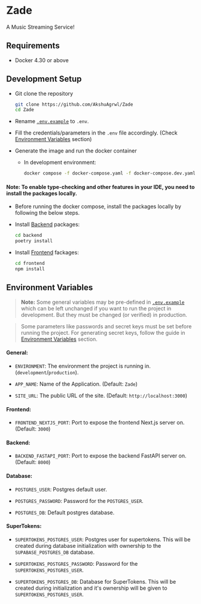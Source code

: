 # Zade
A Music Streaming Service!

## Requirements
- Docker 4.30 or above

## Development Setup
- Git clone the repository
    
    ```sh
    git clone https://github.com/AkshuAgrwl/Zade
    cd Zade
    ```

- Rename [`.env.example`](./.env.example) to `.env`.

- Fill the credentials/parameters in the `.env` file accordingly. (Check [Environment Variables](#environment-variables) section)

- Generate the image and run the docker container
    - In development environment:
        
        ```sh
        docker compose -f docker-compose.yaml -f docker-compose.dev.yaml up --watch
        ```

#### **Note**: To enable type-checking and other features in your IDE, you need to install the packages locally.

- Before running the docker compose, install the packages locally by following the below steps.

- Install [Backend](./backend/) packages:

    ```sh
    cd backend
    poetry install
    ```

- Install [Frontend](./frontend/) fackages:

    ```sh
    cd frontend
    npm install
    ```

## Environment Variables

> **Note:** Some general variables may be pre-defined in [`.env.example`](./.env.example) which can be left unchanged if you want to run the project in development. But they must be changed (or verified) in production.

> Some parameters like passwords and secret keys must be set before running the project. For generating secret keys, follow the guide in [Environment Variables](#environment-variables) section.


#### General:

- `ENVIRONMENT`: The environment the project is running in. (`development`/`production`).

- `APP_NAME`: Name of the Application. (Default: `Zade`)

- `SITE_URL`: The public URL of the site. (Default: `http://localhost:3000`)

#### Frontend:

- `FRONTEND_NEXTJS_PORT`: Port to expose the frontend Next.js server on. (Default: `3000`)

#### Backend:

- `BACKEND_FASTAPI_PORT`: Port to expose the backend FastAPI server on. (Default: `8000`)

#### Database:

- `POSTGRES_USER`: Postgres default user.

- `POSTGRES_PASSWORD`: Password for the `POSTGRES_USER`.

- `POSTGRES_DB`: Default postgres database.

#### SuperTokens:

- `SUPERTOKENS_POSTGRES_USER`: Postgres user for supertokens. This will be created during database initialization with ownership to the `SUPABASE_POSTGRES_DB` database.

- `SUPERTOKENS_POSTGRES_PASSWORD`: Password for the `SUPERTOKENS_POSTGRES_USER`.

- `SUPERTOKENS_POSTGRES_DB`: Database for SuperTokens. This will be created during initialization and it's ownership will be given to `SUPERTOKENS_POSTGRES_USER`.
